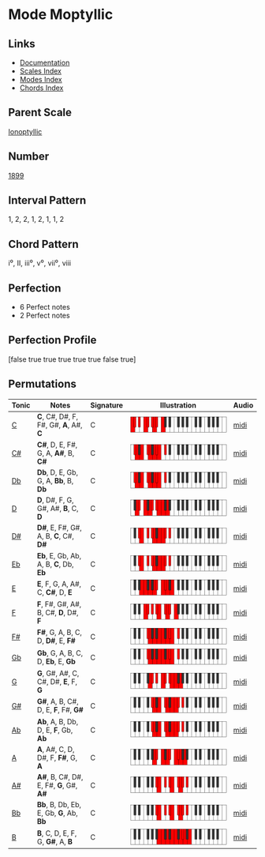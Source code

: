 # Mode Moptyllic

## Links

- [Documentation](README.md)
- [Scales Index](Scales.md)
- [Modes Index](Modes.md)
- [Chords Index](Chords.md)

## Parent Scale

[Ionoptyllic](ScaleIonoptyllic.md)

## Number

[1899](https://ianring.com/musictheory/scales/1899)

## Interval Pattern

1, 2, 2, 1, 2, 1, 1, 2

## Chord Pattern

i⁰, II, iii⁰, v⁰, vii⁰, viii

## Perfection

- 6 Perfect notes
- 2 Perfect notes

## Perfection Profile

[false true true true true true false true]

## Permutations

| Tonic | Notes | Signature | Illustration | Audio |
|-------|-------|-----------|--------------|-------|
| [C](ModeCNaturalMoptyllic.md) | **C**, C#, D#, F, F#, G#, **A**, A#, **C** | C | ![CNaturalMoptyllic](ModeCNaturalMoptyllic.png) | [midi](https://github.com/edipermadi/music/blob/main/docs/ModeCNaturalMoptyllic.mid?raw=true) |
| [C#](ModeCSharpMoptyllic.md) | **C#**, D, E, F#, G, A, **A#**, B, **C#** | C | ![CSharpMoptyllic](ModeCSharpMoptyllic.png) | [midi](https://github.com/edipermadi/music/blob/main/docs/ModeCSharpMoptyllic.mid?raw=true) |
| [Db](ModeDFlatMoptyllic.md) | **Db**, D, E, Gb, G, A, **Bb**, B, **Db** | C | ![DFlatMoptyllic](ModeDFlatMoptyllic.png) | [midi](https://github.com/edipermadi/music/blob/main/docs/ModeDFlatMoptyllic.mid?raw=true) |
| [D](ModeDNaturalMoptyllic.md) | **D**, D#, F, G, G#, A#, **B**, C, **D** | C | ![DNaturalMoptyllic](ModeDNaturalMoptyllic.png) | [midi](https://github.com/edipermadi/music/blob/main/docs/ModeDNaturalMoptyllic.mid?raw=true) |
| [D#](ModeDSharpMoptyllic.md) | **D#**, E, F#, G#, A, B, **C**, C#, **D#** | C | ![DSharpMoptyllic](ModeDSharpMoptyllic.png) | [midi](https://github.com/edipermadi/music/blob/main/docs/ModeDSharpMoptyllic.mid?raw=true) |
| [Eb](ModeEFlatMoptyllic.md) | **Eb**, E, Gb, Ab, A, B, **C**, Db, **Eb** | C | ![EFlatMoptyllic](ModeEFlatMoptyllic.png) | [midi](https://github.com/edipermadi/music/blob/main/docs/ModeEFlatMoptyllic.mid?raw=true) |
| [E](ModeENaturalMoptyllic.md) | **E**, F, G, A, A#, C, **C#**, D, **E** | C | ![ENaturalMoptyllic](ModeENaturalMoptyllic.png) | [midi](https://github.com/edipermadi/music/blob/main/docs/ModeENaturalMoptyllic.mid?raw=true) |
| [F](ModeFNaturalMoptyllic.md) | **F**, F#, G#, A#, B, C#, **D**, D#, **F** | C | ![FNaturalMoptyllic](ModeFNaturalMoptyllic.png) | [midi](https://github.com/edipermadi/music/blob/main/docs/ModeFNaturalMoptyllic.mid?raw=true) |
| [F#](ModeFSharpMoptyllic.md) | **F#**, G, A, B, C, D, **D#**, E, **F#** | C | ![FSharpMoptyllic](ModeFSharpMoptyllic.png) | [midi](https://github.com/edipermadi/music/blob/main/docs/ModeFSharpMoptyllic.mid?raw=true) |
| [Gb](ModeGFlatMoptyllic.md) | **Gb**, G, A, B, C, D, **Eb**, E, **Gb** | C | ![GFlatMoptyllic](ModeGFlatMoptyllic.png) | [midi](https://github.com/edipermadi/music/blob/main/docs/ModeGFlatMoptyllic.mid?raw=true) |
| [G](ModeGNaturalMoptyllic.md) | **G**, G#, A#, C, C#, D#, **E**, F, **G** | C | ![GNaturalMoptyllic](ModeGNaturalMoptyllic.png) | [midi](https://github.com/edipermadi/music/blob/main/docs/ModeGNaturalMoptyllic.mid?raw=true) |
| [G#](ModeGSharpMoptyllic.md) | **G#**, A, B, C#, D, E, **F**, F#, **G#** | C | ![GSharpMoptyllic](ModeGSharpMoptyllic.png) | [midi](https://github.com/edipermadi/music/blob/main/docs/ModeGSharpMoptyllic.mid?raw=true) |
| [Ab](ModeAFlatMoptyllic.md) | **Ab**, A, B, Db, D, E, **F**, Gb, **Ab** | C | ![AFlatMoptyllic](ModeAFlatMoptyllic.png) | [midi](https://github.com/edipermadi/music/blob/main/docs/ModeAFlatMoptyllic.mid?raw=true) |
| [A](ModeANaturalMoptyllic.md) | **A**, A#, C, D, D#, F, **F#**, G, **A** | C | ![ANaturalMoptyllic](ModeANaturalMoptyllic.png) | [midi](https://github.com/edipermadi/music/blob/main/docs/ModeANaturalMoptyllic.mid?raw=true) |
| [A#](ModeASharpMoptyllic.md) | **A#**, B, C#, D#, E, F#, **G**, G#, **A#** | C | ![ASharpMoptyllic](ModeASharpMoptyllic.png) | [midi](https://github.com/edipermadi/music/blob/main/docs/ModeASharpMoptyllic.mid?raw=true) |
| [Bb](ModeBFlatMoptyllic.md) | **Bb**, B, Db, Eb, E, Gb, **G**, Ab, **Bb** | C | ![BFlatMoptyllic](ModeBFlatMoptyllic.png) | [midi](https://github.com/edipermadi/music/blob/main/docs/ModeBFlatMoptyllic.mid?raw=true) |
| [B](ModeBNaturalMoptyllic.md) | **B**, C, D, E, F, G, **G#**, A, **B** | C | ![BNaturalMoptyllic](ModeBNaturalMoptyllic.png) | [midi](https://github.com/edipermadi/music/blob/main/docs/ModeBNaturalMoptyllic.mid?raw=true) |
